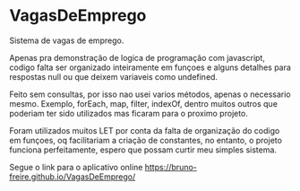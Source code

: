 # VagasDeEmprego
Sistema de vagas de emprego.

Apenas pra demonstração de logica de programação com javascript, codigo falta ser organizado inteiramente em funçoes e alguns detalhes para respostas null ou que deixem variaveis como undefined.

Feito sem consultas, por isso nao usei varios métodos, apenas o necessario mesmo. Exemplo, forEach, map, filter, indexOf, dentro muitos outros que poderiam ter sido utilizados mas ficaram para o proximo projeto.

Foram utilizados muitos LET por conta da falta de organização do codigo em funçoes, oq facilitariam a criação de constantes, no entanto, o projeto funciona perfeitamente, espero que possam curtir meu simples sistema.

Segue o link para o aplicativo online https://bruno-freire.github.io/VagasDeEmprego/
